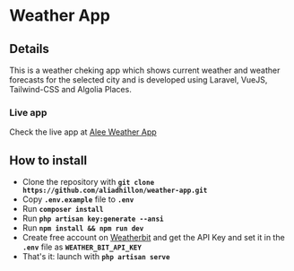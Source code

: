# Weather App

## Details

This is a weather cheking app which shows current weather and weather forecasts for the selected city and is developed using Laravel, VueJS, Tailwind-CSS and Algolia Places.

### Live app
Check the live app at [Alee Weather App](http://alee-weather-app.herokuapp.com/)

## How to install

- Clone the repository with __`git clone https://github.com/aliadhillon/weather-app.git`__
- Copy __`.env.example`__ file to __`.env`__
- Run __`composer install`__
- Run __`php artisan key:generate --ansi`__
- Run __`npm install && npm run dev`__
- Create free account on [Weatherbit](https://www.weatherbit.io/) and get the API Key
  and set it in the __`.env`__ file as __`WEATHER_BIT_API_KEY`__
- That's it: launch with __`php artisan serve`__ 
